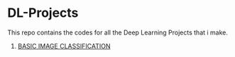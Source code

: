 # DL-Projects
This repo contains the codes for all the Deep Learning Projects that i make.


1. [BASIC IMAGE CLASSIFICATION](Basic%20Image%20Classification%20using%20Tensorflow/Basic%20Image%20Classification%20using%20Tensorflow.ipynb)